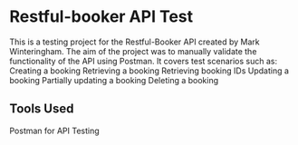 # Restful-booker API Test
 This is a testing project for the Restful-Booker API created by Mark Winteringham. The aim of the project was to manually validate the functionality of the API using Postman.
 It covers test scenarios such as:
   Creating a booking
   Retrieving a booking
   Retrieving booking IDs
   Updating a booking
   Partially updating a booking
   Deleting a booking
## Tools Used
  Postman for API Testing